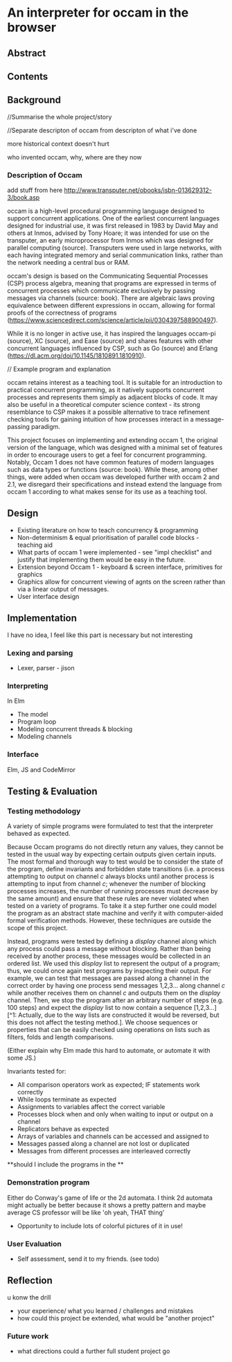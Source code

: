 # An interpreter for occam in the browser

## Abstract

## Contents

## Background

//Summarise the whole project/story

//Separate descripton of occam from descripton of what i've done

more historical context doesn't hurt

who invented occam, why, where are they now

### Description of Occam

add stuff from here http://www.transputer.net/obooks/isbn-013629312-3/book.asp

occam is a high-level procedural programming language designed to support concurrent applications. One of the earliest concurrent languages designed for industrial use, it was first released in 1983 by David May and others at Inmos, advised by Tony Hoare; it was intended for use on the transputer, an early microprocessor from Inmos which was designed for parallel computing (source). Transputers were used in large networks, with each having integrated memory and serial communication links, rather than the network needing a central bus or RAM.

occam's design is based on the Communicating Sequential Processes (CSP) process algebra, meaning that programs are expressed in terms of concurrent processes which communicate exclusively by passing messages via channels (source: book). There are algebraic laws proving equivalence between different expressions in occam, allowing for formal proofs of the correctness of programs (https://www.sciencedirect.com/science/article/pii/0304397588900497).

While it is no longer in active use, it has inspired the languages occam-pi (source), XC (source), and Ease (source) and shares features with other concurrent languages influenced by CSP, such as Go (source) and Erlang (https://dl.acm.org/doi/10.1145/1810891.1810910).

// Example program and explanation

occam retains interest as a teaching tool. It is suitable for an introduction to practical concurrent programming, as it natively supports concurrent processes and represents them simply as adjacent blocks of code. It may also be useful in a theoretical computer science context - its strong resemblance to CSP makes it a possible alternative to trace refinement checking tools for gaining intuition of how processes interact in a message-passing paradigm.

This project focuses on implementing and extending occam 1, the original version of the language, which was designed with a minimal set of features in order to encourage users to get a feel for concurrent programming. Notably, Occam 1 does not have common features of modern languages such as data types or functions (source: book). While these, among other things, were added when occam was developed further with occam 2 and 2.1, we disregard their specifications and instead extend the language from occam 1 according to what makes sense for its use as a teaching tool.

## Design

- Existing literature on how to teach concurrency & programming
- Non-determinism & equal prioritisation of parallel code blocks - teaching aid
- What parts of occam 1 were implemented - see "impl checklist" and justify that implementing them would be easy in the future.
- Extension beyond Occam 1 - keyboard & screen interface, primitives for graphics
- Graphics allow for concurrent viewing of agnts on the screen rather than via a linear output of messages.
- User interface design


## Implementation

I have no idea, I feel like this part is necessary but not interesting

### Lexing and parsing
- Lexer, parser - jison

### Interpreting

In Elm

- The model
- Program loop 
- Modeling concurrent threads & blocking
- Modeling channels

### Interface

Elm, JS and CodeMirror

## Testing & Evaluation

### Testing methodology

A variety of simple programs were formulated to test that the interpreter behaved as expected.

Because Occam programs do not directly return any values, they cannot be tested in the usual way by expecting certain outputs given certain inputs. The most formal and thorough way to test would be to consider the state of the program, define invariants and forbidden state transitions (i.e. a process attempting to output on channel *c* always blocks until another process is attempting to input from channel *c*; whenever the number of blocking processes increases, the number of running processes must decrease by the same amount) and ensure that these rules are never violated when tested on a variety of programs. To take it a step further one could model the program as an abstract state machine and verify it with computer-aided formal verification methods. However, these techniques are outside the scope of this project.

Instead, programs were tested by defining a *display* channel along which any process could pass a message without blocking. Rather than being received by another process, these messages would be collected in an ordered list. We used this *display* list to represent the output of a program; thus, we could once again test programs by inspecting their output. For example, we can test that messages are passed along a channel in the correct order by having one process send messages 1,2,3... along channel *c* while another receives them on channel *c* and outputs them on the *display* channel. Then, we stop the program after an arbitrary number of steps (e.g. 100 steps) and expect the *display* list to now contain a sequence [1,2,3...][^1: Actually, due to the way lists are constructed it would be reversed, but this does not affect the testing method.]. We choose sequences or properties that can be easily checked using operations on lists such as filters, folds and length comparisons.

(Either explain why Elm made this hard to automate, or automate it with some JS.)

Invariants tested for:
- All comparison operators work as expected; IF statements work correctly
- While loops terminate as expected
- Assignments to variables affect the correct variable
- Processes block when and only when waiting to input or output on a channel
- Replicators behave as expected
- Arrays of variables and channels can be accessed and assigned to
- Messages passed along a channel are not lost or duplicated
- Messages from different processes are interleaved correctly

**should I include the programs in the **

### Demonstration program

Either do Conway's game of life or the 2d automata. I think 2d automata might actually be better because it shows a pretty pattern and maybe average CS professor will be like 'oh yeah, THAT thing'
- Opportunity to include lots of colorful pictures of it in use!

### User Evaluation

- Self assessment, send it to my friends. (see todo)


## Reflection

u konw the drill
- your experience/ what you learned / challenges and mistakes 
- how could this project be extended, what would be "another project"

### Future work
- what directions could a further full student project go 
